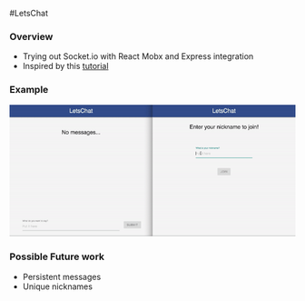 #LetsChat

### Overview
- Trying out Socket.io with React Mobx and Express integration
- Inspired by this [tutorial](https://socket.io/get-started/chat/)

### Example
![Alt Text](./out/overview.gif)

### Possible Future work
- Persistent messages
- Unique nicknames